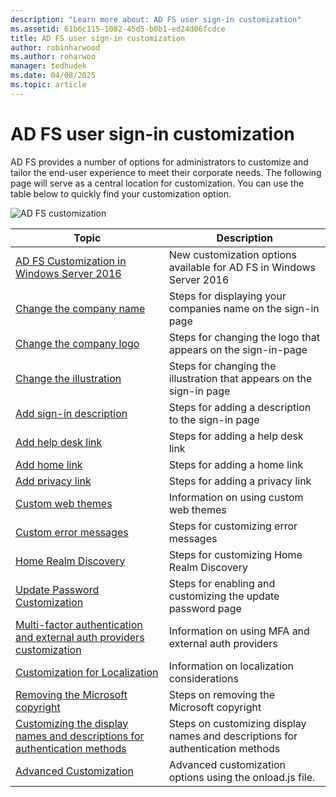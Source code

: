 ```yaml
---
description: "Learn more about: AD FS user sign-in customization"
ms.assetid: 61b6c115-1082-45d5-b0b1-ed24d06fcdce
title: AD FS user sign-in customization
author: robinharwood
ms.author: roharwoo
manager: tedhudek
ms.date: 04/08/2025
ms.topic: article
---
```

# AD FS user sign-in customization


AD FS provides a number of options for administrators to customize and tailor the end-user experience to meet their corporate needs.  The following page will serve as a central location for customization.  You can use the table below to quickly find your customization option.



![AD FS customization](media/AD-FS-user-sign-in-customization/ADFS_Blue_Custom2.png)









Topic|Description|
-----|-----|
[AD FS Customization in Windows Server 2016](./ad-fs-customization-in-windows-server.md)|New customization options available for AD FS in Windows Server 2016|
[Change the company name](Change-the-company-name-on-the-AD-FS-sign-in-page.md)|Steps for displaying your companies name on the sign-in page|
[Change the company logo](Change-the-company-logo-on-the-AD-FS-sign-in-page.md)|Steps for changing the logo that appears on the sign-in-page|
[Change the illustration](Change-the-illustration-on-the-AD-FS-sign-in-page.md)|Steps for changing the illustration that appears on the sign-in page|
[Add sign-in description](Add-sign-in-page-description.md)|Steps for adding a description to the sign-in page|
[Add help desk link](Add-Help-Desk-Link.md)|Steps for adding a help desk link|
[Add home link](Add-Home-Link.md)|Steps for adding a home link|
[Add privacy link](Add-Privacy-Link.md)|Steps for adding a privacy link|
[Custom web themes](Custom-Web-Themes-in-AD-FS.md)|Information on using custom web themes
[Custom error messages](Custom-error-messages-for-AD-FS-sign-in-page.md)|Steps for customizing error messages
[Home Realm Discovery](Home-Realm-Discovery-Customization.md)|Steps for customizing Home Realm Discovery|
[Update Password Customization](Update-password-customization.md)|Steps for enabling and customizing the update password page|
[Multi-factor authentication and external auth providers customization](Multi-factor-authentication-and-external-auth-providers-customization.md)|Information on using MFA and external auth providers|
[Customization for Localization](Customization-for-Localization.md)|Information on localization considerations
[Removing the Microsoft copyright](Remove-the-Microsoft-copyright.md)|Steps on removing the Microsoft copyright
[Customizing the display names and descriptions for authentication methods](Customize-the-display-names-and-descriptions-for-authentication-methods.md)|Steps on customizing display names and descriptions for authentication methods
[Advanced Customization](Advanced-Customization-of-AD-FS-Sign-in-Pages.md)|Advanced customization options using the onload.js file.
